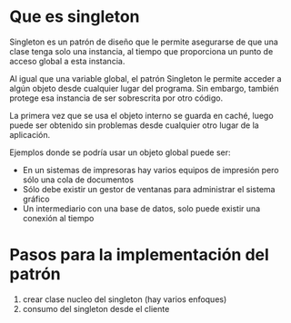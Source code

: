 # Que es singleton

Singleton es un patrón de diseño que le permite asegurarse de que una clase tenga solo una instancia, al tiempo que proporciona un punto de acceso global a esta instancia.

Al igual que una variable global, el patrón Singleton le permite acceder a algún objeto desde cualquier lugar del programa. Sin embargo, también protege esa instancia de ser sobrescrita por otro código.

La primera vez que se usa el objeto interno se guarda en caché, luego puede ser obtenido sin problemas desde cualquier otro lugar de la aplicación.

Ejemplos donde se podría usar un objeto global puede ser:

- En un sistemas de impresoras hay varios equipos de impresión pero sólo una cola de documentos
- Sólo debe existir un gestor de ventanas para administrar el sistema gráfico
- Un intermediario con una base de datos, solo puede existir una conexión al tiempo

# Pasos para la implementación del patrón

1. crear clase nucleo del singleton (hay varios enfoques)
2. consumo del singleton desde el cliente
